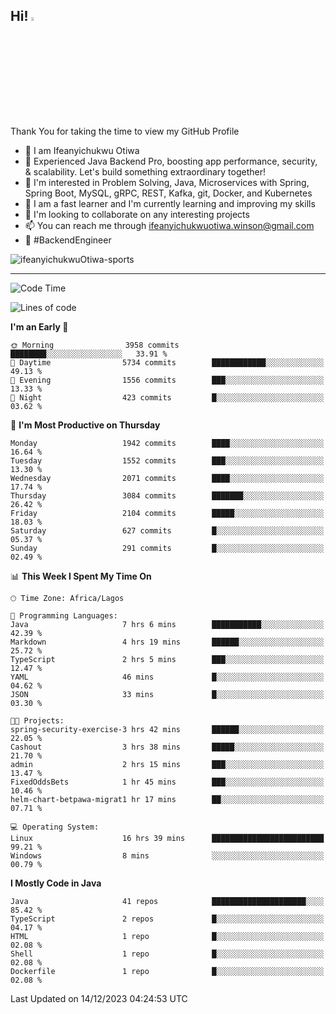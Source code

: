 <!-- BLOG-POST-LIST:START --><!-- BLOG-POST-LIST:END -->

## Hi! <img src="https://media.giphy.com/media/hvRJCLFzcasrR4ia7z/giphy.gif" width="4%"> 

Thank You for taking the time to view my GitHub Profile

- 👋 I am Ifeanyichukwu Otiwa
- 🚀 Experienced Java Backend Pro, boosting app performance, security, & scalability. Let's build something extraordinary together!
- 👀 I'm interested in Problem Solving, Java, Microservices with Spring, Spring Boot, MySQL, gRPC, REST, Kafka, git, Docker, and Kubernetes
- 🌱 I am a fast learner and I'm currently learning and improving my skills
- 💞️ I'm looking to collaborate on any interesting projects
- 📫 You can reach me through ifeanyichukwuotiwa.winson@gmail.com
- 🚀 #BackendEngineer

<p align="left" marginTop="10px"> <img src="https://komarev.com/ghpvc/?username=ifeanyichukwuOtiwa-sports&label=Profile%20views&color=0e75b6&style=for-the-badge" alt="ifeanyichukwuOtiwa-sports" /> </p>

***

<!--START_SECTION:waka-->
![Code Time](http://img.shields.io/badge/Code%20Time-2%2C035%20hrs%2021%20mins-blue)

![Lines of code](https://img.shields.io/badge/From%20Hello%20World%20I%27ve%20Written-4.4%20million%20lines%20of%20code-blue)

**I'm an Early 🐤** 

```text
🌞 Morning                3958 commits        ████████░░░░░░░░░░░░░░░░░   33.91 % 
🌆 Daytime                5734 commits        ████████████░░░░░░░░░░░░░   49.13 % 
🌃 Evening                1556 commits        ███░░░░░░░░░░░░░░░░░░░░░░   13.33 % 
🌙 Night                  423 commits         █░░░░░░░░░░░░░░░░░░░░░░░░   03.62 % 
```
📅 **I'm Most Productive on Thursday** 

```text
Monday                   1942 commits        ████░░░░░░░░░░░░░░░░░░░░░   16.64 % 
Tuesday                  1552 commits        ███░░░░░░░░░░░░░░░░░░░░░░   13.30 % 
Wednesday                2071 commits        ████░░░░░░░░░░░░░░░░░░░░░   17.74 % 
Thursday                 3084 commits        ███████░░░░░░░░░░░░░░░░░░   26.42 % 
Friday                   2104 commits        █████░░░░░░░░░░░░░░░░░░░░   18.03 % 
Saturday                 627 commits         █░░░░░░░░░░░░░░░░░░░░░░░░   05.37 % 
Sunday                   291 commits         █░░░░░░░░░░░░░░░░░░░░░░░░   02.49 % 
```


📊 **This Week I Spent My Time On** 

```text
🕑︎ Time Zone: Africa/Lagos

💬 Programming Languages: 
Java                     7 hrs 6 mins        ███████████░░░░░░░░░░░░░░   42.39 % 
Markdown                 4 hrs 19 mins       ██████░░░░░░░░░░░░░░░░░░░   25.72 % 
TypeScript               2 hrs 5 mins        ███░░░░░░░░░░░░░░░░░░░░░░   12.47 % 
YAML                     46 mins             █░░░░░░░░░░░░░░░░░░░░░░░░   04.62 % 
JSON                     33 mins             █░░░░░░░░░░░░░░░░░░░░░░░░   03.30 % 

🐱‍💻 Projects: 
spring-security-exercise-3 hrs 42 mins       ██████░░░░░░░░░░░░░░░░░░░   22.05 % 
Cashout                  3 hrs 38 mins       █████░░░░░░░░░░░░░░░░░░░░   21.70 % 
admin                    2 hrs 15 mins       ███░░░░░░░░░░░░░░░░░░░░░░   13.47 % 
FixedOddsBets            1 hr 45 mins        ███░░░░░░░░░░░░░░░░░░░░░░   10.46 % 
helm-chart-betpawa-migrat1 hr 17 mins        ██░░░░░░░░░░░░░░░░░░░░░░░   07.71 % 

💻 Operating System: 
Linux                    16 hrs 39 mins      █████████████████████████   99.21 % 
Windows                  8 mins              ░░░░░░░░░░░░░░░░░░░░░░░░░   00.79 % 
```

**I Mostly Code in Java** 

```text
Java                     41 repos            █████████████████████░░░░   85.42 % 
TypeScript               2 repos             █░░░░░░░░░░░░░░░░░░░░░░░░   04.17 % 
HTML                     1 repo              █░░░░░░░░░░░░░░░░░░░░░░░░   02.08 % 
Shell                    1 repo              █░░░░░░░░░░░░░░░░░░░░░░░░   02.08 % 
Dockerfile               1 repo              █░░░░░░░░░░░░░░░░░░░░░░░░   02.08 % 
```




 Last Updated on 14/12/2023 04:24:53 UTC
<!--END_SECTION:waka-->

<!--
<p align="center">
![trophy](https://github-profile-trophy.vercel.app/?username=ifeanyichukwuOtiwa-sports&theme=onedark) (https://github.com/ryo-ma/github-profile-trophy)
</p>
-->

<!---
ifeanyi-otiwa/ifeanyi-otiwa is a ✨ special ✨ repository because its `README.md` (this file) appears on your GitHub profile.
You can click the Preview link to take a look at your changes.
--->
